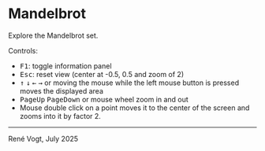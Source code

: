 ﻿# Mandelbrot

Explore the Mandelbrot set.

Controls:

- <kbd>F1</kbd>: toggle information panel
- <kbd>Esc</kbd>: reset view (center at -0.5, 0.5 and zoom of 2)
- <kbd>↑</kbd> <kbd>↓</kbd> <kbd>←</kbd> <kbd>→</kbd> or moving the mouse while the left mouse button is pressed moves the displayed area
- <kbd>PageUp</kbd> <kbd>PageDown</kbd> or mouse wheel zoom in and out
- Mouse double click on a point moves it to the center of the screen and zooms into it by factor 2.

---
René Vogt, July 2025